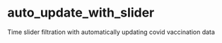 # auto_update_with_slider
Time slider filtration with automatically updating covid vaccination data
